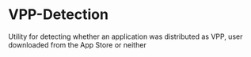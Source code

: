 # VPP-Detection
Utility for detecting whether an application was distributed as VPP, user downloaded from the App Store or neither
